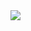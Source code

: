 <a href="https://portal.azure.com/#create/Microsoft.Template/uri/https%3A%2F%2Fgit.nublit.com%2FNub8%2FJuniper%2Fraw%2Fmaster%2Fazuredeploy.json" target="_blank">
    <img src="http://azuredeploy.net/deploybutton.png"/>
</a>
